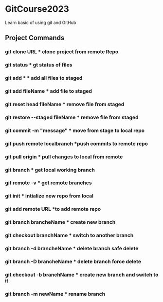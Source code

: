 # GitCourse2023
Learn basic of using git and GitHub
## Project Commands
### git clone URL                       * clone project from remote Repo      
### git status                          * gt status of files  
### git add *                           * add all files to staged
### git add fileName                    * add file to staged
### git reset head fileName             * remove file from staged
### git restore --staged fileName       * remove file from staged
### git commit -m "message"				      * move from stage to local repo
### git push remote localbranch			*push commits to remote repo	
### git pull origin                 * pull changes to local from remote
### git branch                       * get local working branch
### git remote -v                    * get remote branches
### git init                         * intialize new repo from local
### git add remote URL                *to add remote repo
### git branch brancheName            * create new branch
### git checkout branchName            * switch to another branch
### git branch -d brancheName            * delete branch safe delete
### git branch -D brancheName            * delete branch force delete
### git checkout -b branchName            * create new branch and switch to it
### git branch -m newName                  * rename branch



